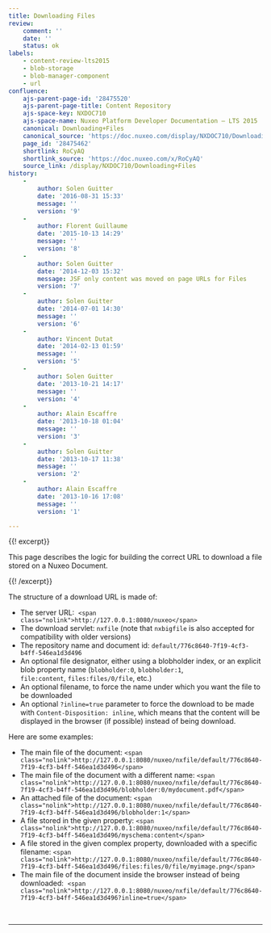 ```yaml
---
title: Downloading Files
review:
    comment: ''
    date: ''
    status: ok
labels:
    - content-review-lts2015
    - blob-storage
    - blob-manager-component
    - url
confluence:
    ajs-parent-page-id: '28475520'
    ajs-parent-page-title: Content Repository
    ajs-space-key: NXDOC710
    ajs-space-name: Nuxeo Platform Developer Documentation — LTS 2015
    canonical: Downloading+Files
    canonical_source: 'https://doc.nuxeo.com/display/NXDOC710/Downloading+Files'
    page_id: '28475462'
    shortlink: RoCyAQ
    shortlink_source: 'https://doc.nuxeo.com/x/RoCyAQ'
    source_link: /display/NXDOC710/Downloading+Files
history:
    - 
        author: Solen Guitter
        date: '2016-08-31 15:33'
        message: ''
        version: '9'
    - 
        author: Florent Guillaume
        date: '2015-10-13 14:29'
        message: ''
        version: '8'
    - 
        author: Solen Guitter
        date: '2014-12-03 15:32'
        message: JSF only content was moved on page URLs for Files
        version: '7'
    - 
        author: Solen Guitter
        date: '2014-07-01 14:30'
        message: ''
        version: '6'
    - 
        author: Vincent Dutat
        date: '2014-02-13 01:59'
        message: ''
        version: '5'
    - 
        author: Solen Guitter
        date: '2013-10-21 14:17'
        message: ''
        version: '4'
    - 
        author: Alain Escaffre
        date: '2013-10-18 01:04'
        message: ''
        version: '3'
    - 
        author: Solen Guitter
        date: '2013-10-17 11:38'
        message: ''
        version: '2'
    - 
        author: Alain Escaffre
        date: '2013-10-16 17:08'
        message: ''
        version: '1'

---
```

{{! excerpt}}

This page describes the logic for building the correct URL to download a file stored on a Nuxeo Document.

{{! /excerpt}}

The structure of a download URL is made of:

*   The server URL:&nbsp; `<span class="nolink">http://127.0.0.1:8080/nuxeo</span>`
*   The download servlet:&nbsp;`nxfile`&nbsp;(note that `nxbigfile` is also accepted for compatibility with older versions)
*   The repository name and document id:&nbsp;`default/776c8640-7f19-4cf3-b4ff-546ea1d3d496`
*   An optional file designator, either using a blobholder index, or an explicit blob property name (`blobholder:0`, `blobholder:1`, `file:content`,&nbsp;`files:files/0/file`, etc.)
*   An optional filename, to force the name under which you want the file to be downloaded
*   An optional `?inline=true` parameter to force the download to be made with `Content-Disposition: inline`, which means that the content will be displayed in the browser (if possible) instead of being download.

Here are some examples:

*   The main file of the document:
    `<span class="nolink">http://127.0.0.1:8080/nuxeo/nxfile/default/776c8640-7f19-4cf3-b4ff-546ea1d3d496</span>`
*   The main file of the document with a different name:
    `<span class="nolink">http://127.0.0.1:8080/nuxeo/nxfile/default/776c8640-7f19-4cf3-b4ff-546ea1d3d496/blobholder:0/mydocument.pdf</span>`
*   An attached file of the document:
    `<span class="nolink">http://127.0.0.1:8080/nuxeo/nxfile/default/776c8640-7f19-4cf3-b4ff-546ea1d3d496/blobholder:1</span>`
*   A file stored in the given property:
    `<span class="nolink">http://127.0.0.1:8080/nuxeo/nxfile/default/776c8640-7f19-4cf3-b4ff-546ea1d3d496/myschema:content</span>`
*   A file stored in the given complex property, downloaded with a specific filename:
    `<span class="nolink">http://127.0.0.1:8080/nuxeo/nxfile/default/776c8640-7f19-4cf3-b4ff-546ea1d3d496/files:files/0/file/myimage.png</span>
    `
*   The main file of the document inside the browser instead of being downloaded:&nbsp;
    `<span class="nolink">http://127.0.0.1:8080/nuxeo/nxfile/default/776c8640-7f19-4cf3-b4ff-546ea1d3d496?inline=true</span>`

&nbsp;

* * *